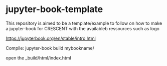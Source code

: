 # jupyter-book-template

This repository is aimed to be a template/example to follow on how to make a jupyter-book for CRESCENT with the availableb ressources such as logo

https://jupyterbook.org/en/stable/intro.html

Compile: 
jupyter-book build mybookname/

open the _build/html/index.html